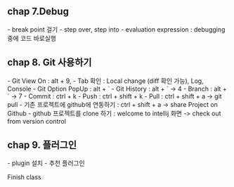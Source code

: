 
<h2>chap 7.Debug</h2>
- break point 걸기
- step over, step into
- evaluation expression : debugging 중에 코드 바로실행

<h2>chap 8. Git 사용하기</h2>
- Git View On : alt + 9, 
- Tab 확인 : Local change (diff 확인 가능), Log, Console
- Git Option PopUp : alt + `
- Git History : alt + ` -> 4
- Branch : alt + ` -> 7 
- Commit : ctrl + k
- Push : ctrl + shift + k
- Pull : ctrl + shift + a -> git pull 
- 기존 프로젝트에 github에 연동하기 : ctrl + shift + a -> share Project on Github
- github 프로젝트를 clone 하기 : welcome to intellij 화면 -> check out from version control

<h2>chap 9. 플러그인 </h2>
- plugin 설치
- 추천 플러그인 

Finish class
